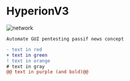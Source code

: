 # HyperionV3
![network](https://user-images.githubusercontent.com/59021489/104728735-a51ea980-5737-11eb-99aa-7b90dd218dfe.gif)


```
Automate GUI pentesting passif news concept
```
```diff
- text in red
+ text in green
! text in orange
# text in gray
@@ text in purple (and bold)@@
```

